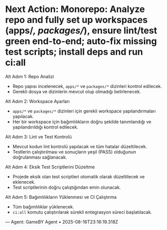 # Next Action: Monorepo: Analyze repo and fully set up workspaces (apps/*, packages/*), ensure lint/test green end-to-end; auto-fix missing test scripts; install deps and run ci:all

Alt Adım 1: Repo Analizi
- Repo yapısı incelenecek, `apps/*` ve `packages/*` dizinleri kontrol edilecek.
- Gerekli dosya ve dizinlerin mevcut olup olmadığı belirlenecek.

Alt Adım 2: Workspace Ayarları
- `apps/*` ve `packages/*` dizinleri için gerekli workspace yapılandırmaları yapılacak.
- Her bir workspace için bağımlılıkların doğru şekilde tanımlandığı ve yapılandırıldığı kontrol edilecek.

Alt Adım 3: Lint ve Test Kontrolü
- Mevcut kodun lint kontrolü yapılacak ve tüm hatalar düzeltilecek.
- Testlerin çalıştırılması ve sonuçların yeşil (PASS) olduğunun doğrulanması sağlanacak.

Alt Adım 4: Eksik Test Scriptlerini Düzeltme
- Projede eksik olan test scriptleri otomatik olarak düzeltilecek ve eklenecek.
- Test scriptlerinin doğru çalıştığından emin olunacak.

Alt Adım 5: Bağımlılıkların Yüklenmesi ve CI Çalıştırma
- Tüm bağımlılıklar yüklenecek.
- `ci:all` komutu çalıştırılarak sürekli entegrasyon süreci başlatılacak.

— Agent: GameBY Agent • 2025-08-16T23:16:19.318Z
